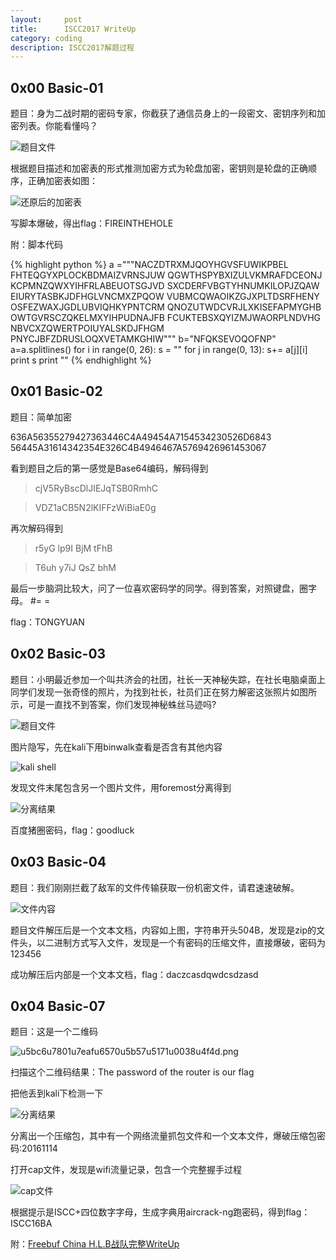 ```yaml
---
layout:     post
title:      ISCC2017 WriteUp
category: coding
description: ISCC2017解题过程
---
```


## 0x00 Basic-01

题目：身为二战时期的密码专家，你截获了通信员身上的一段密文、密钥序列和加密列表。你能看懂吗？

![题目文件](/images/iscc-2017-wp/1.jpg)

根据题目描述和加密表的形式推测加密方式为轮盘加密，密钥则是轮盘的正确顺序，正确加密表如图：

![还原后的加密表](/images/iscc-2017-wp/2.jpg)

写脚本爆破，得出flag：FIREINTHEHOLE

附：脚本代码

{% highlight python %}
a ="""NACZDTRXMJQOYHGVSFUWIKPBEL
FHTEQGYXPLOCKBDMAIZVRNSJUW
QGWTHSPYBXIZULVKMRAFDCEONJ
KCPMNZQWXYIHFRLABEUOTSGJVD
SXCDERFVBGTYHNUMKILOPJZQAW
EIURYTASBKJDFHGLVNCMXZPQOW
VUBMCQWAOIKZGJXPLTDSRFHENY
OSFEZWAXJGDLUBVIQHKYPNTCRM
QNOZUTWDCVRJLXKISEFAPMYGHB
OWTGVRSCZQKELMXYIHPUDNAJFB
FCUKTEBSXQYIZMJWAORPLNDVHG
NBVCXZQWERTPOIUYALSKDJFHGM
PNYCJBFZDRUSLOQXVETAMKGHIW"""
b="NFQKSEVOQOFNP"
a=a.splitlines()
for i in range(0, 26):
	s = ""
	for j in range(0, 13):
		s+= a[j][i]
	print s
	print ""
{% endhighlight %}

## 0x01 Basic-02

题目：简单加密

636A56355279427363446C4A49454A7154534230526D6843
56445A31614342354E326C4B4946467A5769426961453067

看到题目之后的第一感觉是Base64编码，解码得到

> cjV5RyBscDlJIEJqTSB0RmhC

> VDZ1aCB5N2lKIFFzWiBiaE0g

再次解码得到

> r5yG lp9I BjM tFhB

> T6uh y7iJ QsZ bhM 

最后一步脑洞比较大，问了一位喜欢密码学的同学。得到答案，对照键盘，圈字母。 #= =

flag：TONGYUAN

## 0x02 Basic-03 

题目：小明最近参加一个叫共济会的社团，社长一天神秘失踪，在社长电脑桌面上同学们发现一张奇怪的照片，为找到社长，社员们正在努力解密这张照片如图所示，可是一直找不到答案，你们发现神秘蛛丝马迹吗?

![题目文件](/images/iscc-2017-wp/3.png)

图片隐写，先在kali下用binwalk查看是否含有其他内容

![kali shell](/images/iscc-2017-wp/5.jpg)

发现文件末尾包含另一个图片文件，用foremost分离得到

![分离结果](/images/iscc-2017-wp/4.png)

百度猪圈密码，flag：goodluck

## 0x03 Basic-04

题目：我们刚刚拦截了敌军的文件传输获取一份机密文件，请君速速破解。

![文件内容](/images/iscc-2017-wp/6.jpg)

题目文件解压后是一个文本文档，内容如上图，字符串开头504B，发现是zip的文件头，以二进制方式写入文件，发现是一个有密码的压缩文件，直接爆破，密码为123456

成功解压后内部是一个文本文档，flag：daczcasdqwdcsdzasd

## 0x04 Basic-07

题目：这是一个二维码

![u5bc6u7801u7eafu6570u5b57u5171u0038u4f4d.png](/images/iscc-2017-wp/7.png)

扫描这个二维码结果：The password of the router is our flag

把他丢到kali下检测一下

![分离结果](/images/iscc-2017-wp/8.jpg)

分离出一个压缩包，其中有一个网络流量抓包文件和一个文本文件，爆破压缩包密码:20161114

打开cap文件，发现是wifi流量记录，包含一个完整握手过程

![cap文件](/images/iscc-2017-wp/9.jpg)

根据提示是ISCC+四位数字字母，生成字典用aircrack-ng跑密码，得到flag：ISCC16BA

附：[Freebuf China H.L.B战队完整WriteUp](http://www.freebuf.com/articles/others-articles/135825.html)